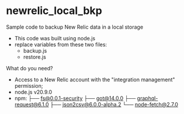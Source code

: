 # newrelic_local_bkp
Sample code to backup New Relic data in a local storage
- This code was built using node.js
- replace variables from these two files:
  - backup.js
  - restore.js

What do you need?
  - Access to a New Relic account with the "integration management" permission;
  - node.js v20.9.0
  - npm:
      ├── fs@0.0.1-security
      ├── got@14.0.0
      ├── graphql-request@6.1.0
      ├── json2csv@6.0.0-alpha.2
      └── node-fetch@2.7.0
    
